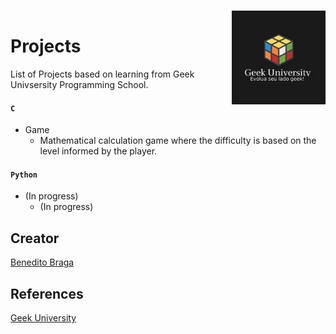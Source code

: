 <h1 align="left">Projects<a href="https://www.geekuniversity.com.br/"><img align="right" style="margin-top: -40px;" src="images/logo01.jpeg" alt="Logo" width="150"></a></h1>


List of Projects based on learning from Geek Univsersity Programming School.

#### ```C```

- <a herf="https://github.com/beneditobraga/geek-university-projects/tree/main/c/game">Game</a>
    - Mathematical calculation game where the difficulty is based on the level informed by the player.

#### ```Python```

- (In progress)
    - (In progress)


## Creator

[Benedito Braga](https://www.linkedin.com/in/beneditobarroso "Meet the Creator.")

## References

[Geek University](https://www.geekuniversity.com.br/ "Access the course content here.")